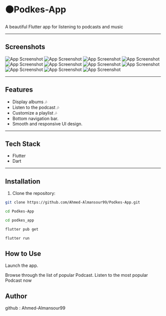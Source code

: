 # ⚫Podkes-App 

A beautiful Flutter app for listening to podcasts and music

---

## Screenshots

![App Screenshot](podkes_app/assets/screenshots/1.png)
![App Screenshot](podkes_app/assets/screenshots/2.png)
![App Screenshot](podkes_app/assets/screenshots/3.png)
![App Screenshot](podkes_app/assets/screenshots/4.png)
![App Screenshot](podkes_app/assets/screenshots/5.png)
![App Screenshot](podkes_app/assets/screenshots/6.png)
![App Screenshot](podkes_app/assets/screenshots/7.png)
![App Screenshot](podkes_app/assets/screenshots/8.png)
![App Screenshot](podkes_app/assets/screenshots/9.png)
![App Screenshot](podkes_app/assets/screenshots/10.png)
![App Screenshot](podkes_app/assets/screenshots/11.png)




---

##  Features

- Display albums 🎶
- Listen to the podcast 🎶
- Customize a playlist 🎶
- Bottom navigation bar.
- Smooth and responsive UI design.

---

## Tech Stack

- Flutter
- Dart

---

## Installation

1. Clone the repository:

```bash
git clone https://github.com/Ahmed-Almansour99/Podkes-App.git

cd Podkes-App

cd podkes_app

flutter pub get

flutter run
```


## How to Use
Launch the app.

Browse through the list of popular Podcast.
Listen to the most popular Podcast now



## Author

github : Ahmed-Almansour99
 


